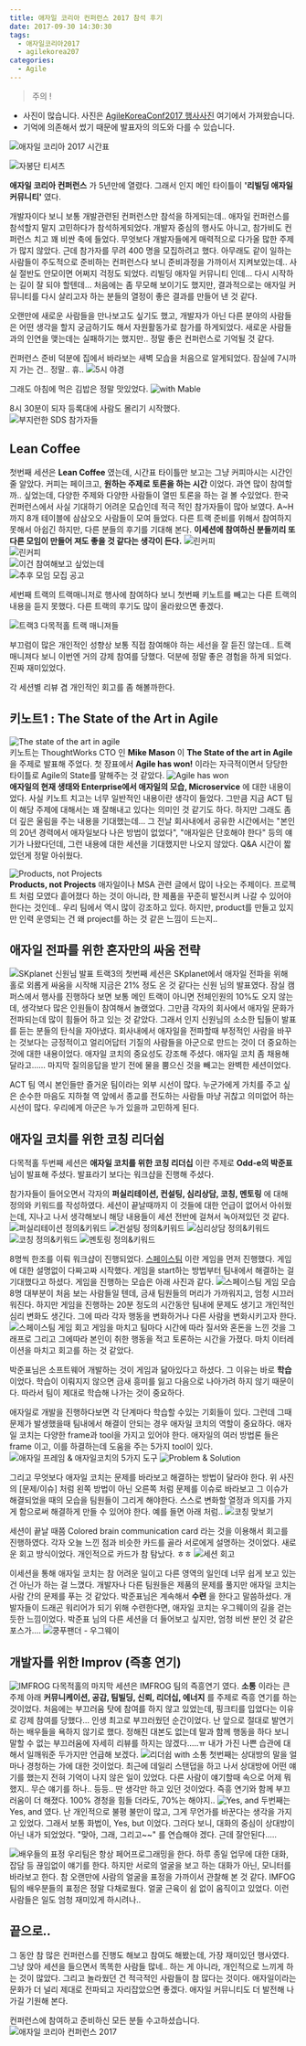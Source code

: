 ```yaml
---
title: 애자일 코리아 컨퍼런스 2017 참석 후기
date: 2017-09-30 14:30:30
tags:
  - 애자일코리아2017
  - agilekorea207
categories:
  - Agile
---
```


> 주의 !
  - 사진이 많습니다. 사진은 [AgileKoreaConf2017 행사사진](https://goo.gl/wT4Nae) 여기에서 가져왔습니다.
  - 기억에 의존해서 썼기 때문에 발표자의 의도와 다를 수 있습니다.


![애자일 코리아 2017 시간표](/images/ak/time_table.png "")  

![자봉단 티셔츠](/images/ak/tshirt.jpg "")  

**애자일 코리아 컨퍼런스** 가 5년만에 열렸다. 그래서 인지 메인 타이틀이 **'리빌딩 애자일 커뮤니티'** 였다.

개발자이다 보니 보통 개발관련된 컨퍼런스만 참석을 하게되는데.. 애자일 컨퍼런스를 참석할지 말지 고민하다가 참석하게되었다. 개발자 중심의 행사도 아니고, 참가비도 컨퍼런스 치고 꽤 비싼 축에 들었다. 무엇보다 개발자들에게 매력적으로 다가올 많한 주제가 많지 않았다. 근데 참가자를 무려 400 명을 모집하려고 했다. 아무래도 같이 일하는 사람들이 주도적으로 준비하는 컨퍼런스다 보니 준비과정을 가까이서 지켜보았는데.. 사실 절반도 안모이면 어쩌지 걱정도 되었다.
리빌딩 애자일 커뮤니티 인데... 다시 시작하는 길이 잘 되야 할텐데...
처음에는 좀 무모해 보이기도 했지만, 결과적으로는 애자일 커뮤니티를 다시 살리고자 하는 분들의 열정이 좋은 결과를 만들어 낸 것 같다.

오랜만에 새로운 사람들을 만나보고도 싶기도 했고, 개발자가 아닌 다른 분야의 사람들은 어떤 생각을 할지 궁금하기도 해서 자원활동가로 참가를 하게되었다. 새로운 사람들과의 인연을 맺는데는 실패하기는 했지만.. 정말 좋은 컨퍼런스로 기억될 것 같다.  

컨퍼런스 준비 덕분에 집에서 바라보는 새벽 모습을 처음으로 알게되었다. 잠실에 7시까지 가는 건.. 정말.. 휴..
![5시 야경](/images/ak/20170929_055249.jpg "")  

그래도 아침에 먹은 김밥은 정말 맛있었다.
![with Mable](/images/ak/IMG_2519.jpg "")  

8시 30분이 되자 등록대에 사람도 몰리기 시작했다.  
![부지런한 SDS 참가자들](/images/ak/IMG_2583.jpg "")  

## Lean Coffee
첫번째 세션은 **Lean Coffee** 였는데, 시간표 타이틀만 보고는 그냥 커피마시는 시간인 줄 알았다. 커피는 페이크고, **원하는 주제로 토론을 하는 시간** 이었다. 과연 많이 참여할까.. 싶었는데, 다양한 주제와 다양한 사람들이 열띤 토론을 하는 걸 볼 수있었다. 한국 컨퍼런스에서 사실 기대하기 어려운 모습인데 적극 적인 참가자들이 많아 보였다.
A~H 까지 8개 테이블에 삼삼오오 사람들이 모여 들었다. 다른 트랙 준비를 위해서 참여하지 못해서 아쉽긴 하지만, 다른 분들의 후기를 기대해 본다. **이세션에 참여하신 분들끼리 또 다른 모임이 만들어 져도 좋을 것 같다는 생각이 든다.**
![린커피](/images/ak/IMG_5370.jpg "")  
![린커피](/images/ak/IMG_2670.jpg "")  
![이건 참여해보고 싶었는데](/images/ak/IMG_2618.jpg "")  
![추후 모임 모집 공고](/images/ak/IMG_3092.jpg "")  

세번째 트랙의 트랙매니저로 행사에 참여하다 보니 첫번째 키노트를 빼고는 다른 트랙의 내용을 듣지 못했다. 다른 트랙의 후기도 많이 올라왔으면 좋겠다.

![트랙3 다목적홀 트랙 매니져들](/images/ak/IMG_2767.jpg "")  

부끄럼이 많은 개인적인 성향상 보통 직접 참여해야 하는 세선을 잘 듣진 않는데.. 트랙매니져다 보니 이번엔 거의 강제 참여를 당했다. 덕분에 정말 좋은 경험을 하게 되었다. 진짜 재미있었다.  

각 세션별 리뷰 겸 개인적인 회고를 좀 해볼까한다.

## 키노트1 : The State of the Art in Agile
![The state of the art in agile](/images/ak/keynote1.jpg "")  
키노트는 ThoughtWorks CTO 인 **Mike Mason** 이 **The State of the art in Agile** 을 주제로 발표해 주었다. 첫 장표에서 **Agile has won!** 이라는 자극적이면서 당당한 타이틀로 Agile의 State를 말해주는 것 같았다.
![Agile has won](/images/ak/IMG_2788.jpg "")  
**애자일의 현재 생태와 Enterprise에서 애자일의 모습, Microservice** 에 대한 내용이 었다. 사실 키노트 치고는 너무 일반적인 내용이란 생각이 들었다. 그만큼 지금 ACT 팀이 해당 주제에 대해서는 꽤 잘해내고 있다는 의미인 것 같기도 하다. 하지만 그래도 좀 더 깊은 울림을 주는 내용을 기대했는데... 그 전날 회사내에서 공유한 시간에서는 "본인의 20년 경력에서 애자일보다 나은 방법이 없었다", "애자일은 단호해야 한다" 등의 얘기가 나왔다던데, 그런 내용에 대한 세션을 기대했지만 나오지 않았다.
Q&A 시간이 짧았던게 정말 아쉬웠다.

![Products, not Projects](/images/ak/keynote2.jpg "")  
**Products, not Projects** 애자일이나 MSA 관련 글에서 많이 나오는 주제이다. 프로젝트 처럼 모였다 흩어졌다 하는 것이 아니라, 한 제품을 꾸준히 발전시켜 나갈 수 있어야 한다는 것인데.. 우리 팀에서 역시 많이 강조하고 있다. 하지만, product를 만들고 있지만 인력 운영되는 건 왜 project를 하는 것 같은 느낌이 드는지..

## 애자일 전파를 위한 혼자만의 싸움 전략
![SKplanet 신원님 발표](/images/ak/track3_1.jpg "")
트랙3의 첫번째 세션은 SKplanet에서 애자일 전파을 위해 홀로 외롭게 싸움을 시작해 지금은 21% 정도 온 것 같다는 신원 님의 발표였다.
잠실 캠퍼스에서 행사를 진행하다 보면 보통 메인 트랙이 아니면 전체인원의 10%도 오지 않는데, 생각보다 많은 인원들이 참여해서 놀랬었다. 그만큼 각자의 회사에서 애자일 문화가 전파되는데 많이 힘들어 하고 있는 것 같았다. 그래서 인지 신원님의 소소한 팁들이 발표를 듣는 분들의 탄식을 자아냈다.
회사내에서 애자일을 전파할때 부정적인 사람을 바꾸는 것보다는 긍정적이고 얼리어답터 기질의 사람들을 아군으로 만드는 것이 더 중요하는 것에 대한 내용이었다. 애자일 코치의 중요성도 강조해 주셨다. 애자일 코치 좀 채용해 달라고......
마지막 질의응답을 받기 전에 물을 뿜으신 것을 빼고는 완벽한 세션이었다.

ACT 팀 역시 본인들만 즐거운 팀이라는 외부 시선이 많다. 누군가에게 가치를 주고 싶은 순수한 마음도 지하철 역 앞에서 종교를 전도하는 사람들 마냥 귀찮고 의미없어 하는 시선이 많다. 우리에게 아군은 누가 있을까 고민하게 된다.


## 애자일 코치를 위한 코칭 리더쉽
다목적홀 두번째 세션은 **애자일 코치를 위한 코칭 리더십** 이란 주제로 **Odd-e의 박준표** 님이 발표해 주셨다. 발표라기 보다는 워크샵을 진행해 주셨다.

참가자들이 들어오면서 각자의 **퍼실리테이션, 컨설팅, 심리상담, 코칭, 멘토링** 에 대해 정의와 키워드를 작성하였다. 세션이 끝날때까지 이 것들에 대한 언급이 없어서 아쉬웠는데, 지나고 나서 생각해보니 해당 내용들이 세션 전반에 걸쳐서 녹아져있던 것 같다.
![퍼실리테이션 정의&키워드](/images/ak/s2-2.jpg "")
![컨설팅 정의&키워드](/images/ak/s2-3.jpg "")
![심리상담 정의&키워드](/images/ak/s2-4.jpg "")
![코칭 정의&키워드](/images/ak/s2-5.jpg "")
![멘토링 정의&키워드](/images/ak/s2-6.jpg "")

8명씩 한조를 이뤄 워크샵이 진행되었다.
[스페이스팀](https://play.google.com/store/apps/details?id=com.sleepingbeastgames.spaceteam&hl=ko) 이란 게임을 먼저 진행했다. 게임에 대한 설명없이 다짜고짜 시작했다. 게임을 start하는 방법부터 팀내에서 해결하는 걸 기대했다고 하셨다.
게임을 진행하는 모습은 아래 사진과 같다.
![스페이스팀 게임 모습](/images/ak/spaceteam.jpg "")
8명 대부분이 처음 보는 사람들일 텐데, 금새 팀원들의 머리가 가까워지고, 엄청 시끄러워진다. 하지만 게임을 진행하는 20분 정도의 시간동안 팀내에 문제도 생기고 개인적인 심리 변화도 생긴다. 그에 따라 각자 행동을 변화하거나 다른 사람을 변화시키고자 한다.
![스페이스팀 게임 회고](/images/ak/spaceteam_retro.jpg "")
게임을 마치고 팀마다 시간에 따라 질서와 혼돈을 느낀 것을 그래프로 그리고 그에따라 본인이 취한 행동을 적고 토론하는 시간을 가졌다. 마치 이터레이션을 마치고 회고를 하는 것 같았다.

박준표님은 소프트웨어 개발하는 것이 게임과 닮아있다고 하셨다. 그 이유는 바로 **학습** 이었다. 학습이 이뤄지지 않으면 금새 흥미를 잃고 다음으로 나아가려 하지 않기 때문이다. 따라서 팀이 제대로 학습해 나가는 것이 중요하다.

애자일로 개발을 진행하다보면 각 단계마다 학습할 수있는 기회들이 있다. 그런데 그때 문제가 발생했을때 팀내에서 해결이 안되는 경우 애자일 코치의 역할이 중요하다.
애자일 코치는 다양한 frame과 tool을 가지고 있어야 한다. 애자일의 여러 방법론 들은 frame 이고, 이를 하결하는데 도움을 주는 5가지 tool이 있다.
![애자일 프레임 & 애자일코치의 5가지 도구](/images/ak/20170929_155309.jpg "")
![Problem & Solution](/images/ak/20170929_161044.jpg "")

그리고 무엇보다 애자일 코치는 문제를 바라보고 해결하는 방법이 달라야 한다. 위 사진의 [문제/이슈] 처럼 왼쪽 방법이 아닌 오른쪽 처럼 문제를 이슈로 바라보고 그 이슈가 해결되었을 때의 모습을 팀원들이 그리게 해야한다. 스스로 변화할 열정과 의지를 가지게 함으로써 해결하게 만들 수 있어야 한다.
예를 들면 아래 처럼..
![코칭 맞보기](/images/ak/20170929_161001.jpg "")

세션이 끝날 때쯤 Colored brain communication card 라는 것을 이용해서 회고를 진행하였다. 각자 오늘 느낀 점과 비슷한 카드를 골라 서로에게 설명하는 것이었다. 새로운 회고 방식이었다. 개인적으로 카드가 참 탐났다. ㅎㅎ
![세션 회고](/images/ak/20170929_162327.jpg "")

이세션을 통해 애자일 코치는 참 어려운 일이고 다른 영역의 일인데 너무 쉽게 보고 있는 건 아닌가 하는 걸 느꼈다. 개발자나 다른 팀원들은 제품의 문제를 풀지만 애자일 코치는 사람 간의 문제를 푸는 것 같았다. 박준표님은 계속해서 **수련** 을 한다고 말씀하셨다. 개발자들이 드래곤 워리어가 되기 위해 수련한다면, 애자일 코치는 우그웨이의 길을 걷는 듯한 느낌이었다. 박준표 님의 다른 세션을 더 들어보고 싶지만, 엄청 비싼 분인 것 같은 포스가....
![쿵푸팬더 - 우그웨이](/images/ak/oogway_icon.png "")


## 개발자를 위한 Improv (즉흥 연기)
![IMFROG](/images/ak/imfrog.jpg "")
다목적홀의 마지막 세션은 IMFROG 팀의 즉흥연기 였다. **소통** 이라는 큰 주제 아래 **커뮤니케이션, 공감, 팀빌딩, 신뢰, 리더십, 에너지** 를 주제로 즉흥 연기를 하는 것이었다. 처음에는 부끄러움 탓에 참여를 하지 않고 있었는데, 핑크티를 입었다는 이유로 강제 참여를 당했다... 인생 최고로 부끄러웠던 순간이었다. 난 앞으로 절대로 발연기하는 배우들을 욕하지 않기로 했다.
정해진 대본도 없는데 말과 함께 행동을 하다 보니 말할 수 없는 부끄러움에 자세히 리뷰를 하지는 않겠다.....ㅠ
내가 가진 나쁜 습관에 대해서 일깨워준 두가지만 언급해 보겠다.
![리더쉽 with 소통](/images/ak/IMG_3194.jpg "")
첫번째는 상대방의 말을 얼마나 경청하는 가에 대한 것이었다. 최근에 데일리 스탠덥을 하고 나서 상대방에 어떤 얘기를 했는지 전혀 기억이 나지 않은 일이 있었다. 다른 사람이 얘기할때 속으로 어제 뭐했지.. 무슨 얘기를 하나.. 등등.. 딴 생각만 하고 있던 것이었다. 즉흥 연기와 함께 부끄러움이 더 해졌다. 100% 경청을 힘들 더라도, 70%는 해야지..
![Yes, and](/images/ak/IMG_3184.jpg "")
두번째는 Yes, and 였다. 난 개인적으로 불평 불만이 많고, 그게 무언가를 바꾼다는 생각을 가지고 있었다. 그래서 보통 화법이, Yes, but 이었다. 그러다 보니, 대화의 중심이 상대방이 아닌 내가 되었었다. "맞아, 그래, 그리고~~" 를 연습해야 겠다. 근데 잘안된다.....

![배우들의 표정](/images/ak/IMG_3162.jpg "")
우리팀은 항상 페어프로그래밍을 한다. 하루 종일 업무에 대한 대화, 잡담 등 끊임없이 얘기를 한다. 하지만 서로의 얼굴을 보고 하는 대화가 아닌, 모니터를 바라보고 한다. 참 오랜만에 사람의 얼굴을 표정을 가까이서 관찰해 본 것 같다. IMFOG 팀의 배우분들의 표정은 정말 다채로웠다. 얼굴 근육이 쉼 없이 움직이고 있었다. 이런 사람들은 일도 엄청 재미있게 하시려나..


## 끝으로..
그 동안 참 많은 컨퍼런스를 진행도 해보고 참여도 해봤는데, 가장 재미있던 행사였다. 그냥 앉아 세션을 들으면서 똑똑한 사람들 많네.. 하는 게 아니라, 개인적으로 느끼게 하는 것이 많았다. 그리고 놀라웠던 건 적극적인 사람들이 참 많다는 것이다.
애자일이라는 문화가 더 널리 제대로 전파되고 자리잡았으면 좋겠다. 애자일 커뮤니티도 더 발전해 나가길 기원해 본다.

컨퍼런스에 참여하고 준비하신 모든 분들 수고하셨습니다.
![애자일 코리아 컨퍼런스 2017](/images/ak/IMG_3271.jpg "")
